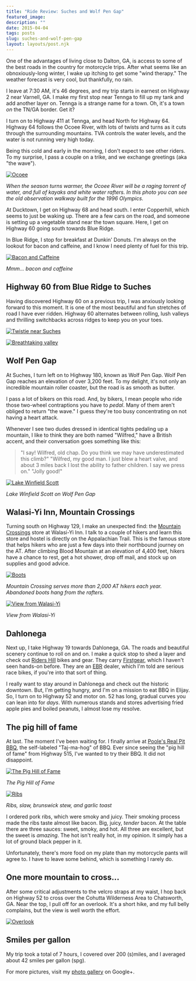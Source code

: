 ```yaml
---
title: "Ride Review: Suches and Wolf Pen Gap"
featured_image: 
description: ""
date: 2015-04-04
tags: posts
slug: suches-and-wolf-pen-gap
layout: layouts/post.njk
---
```




One of the advantages of living close to Dalton, GA, is access to some of the best roads in the country for motorcycle trips. After what seems like an obnoxiously-long winter, I wake up itching to get some "wind therapy." The weather forecast is very cool, but thankfully, no rain.

I leave at 7:30 AM, it's 46 degrees, and my trip starts in earnest on Highway 2 near Varnell, GA. I make my first stop near Tennga to fill up my tank and add another layer on. Tennga is a strange name for a town. Oh, it's a town _on_ the TN/GA border. Get it?

I turn on to Highway 411 at Tennga, and head North for Highway 64. Highway 64 follows the Ocoee River, with lots of twists and turns as it cuts through the surrounding mountains. TVA controls the water levels, and the water is not running very high today.

Being this cold and early in the morning, I don't expect to see other riders. To my surprise, I pass a couple on a trike, and we exchange greetings (aka "the wave").

[![Ocoee](/content/images/suches-and-wolf-pen-gap/IMG_5930.JPG)](https://plus.google.com/photos/+DavidNealReverentGeek/albums/6133967159650360177/6133967191844224578?pid=6133967191844224578&oid=117556739981260756118)  
  
_When the season turns warmer, the Ocoee River will be a raging torrent of water, and full of kayaks and white water rafters. In this photo you can see the old observation walkway built for the 1996 Olympics._

At Ducktown, I get on Highway 68 and head south. I enter Copperhill, which seems to just be waking up. There are a few cars on the road, and someone is setting up a vegetable stand near the town square. Here, I get on Highway 60 going south towards Blue Ridge.

In Blue Ridge, I stop for breakfast at Dunkin' Donuts. I'm always on the lookout for bacon and caffeine, and I know I need plenty of fuel for this trip.

[![Bacon and Caffeine](/content/images/suches-and-wolf-pen-gap/IMG_5938.JPG)](https://plus.google.com/u/0/photos/+DavidNealReverentGeek/albums/6133967159650360177/6133967161431308162?pid=6133967161431308162&oid=117556739981260756118)  
  
_Mmm... bacon and caffeine_

## Highway 60 from Blue Ridge to Suches

Having discovered Highway 60 on a previous trip, I was anxiously looking forward to this moment. It is one of the most beautiful and fun stretches of road I have ever ridden. Highway 60 alternates between rolling, lush valleys and thrilling switchbacks across ridges to keep you on your toes.

[![Twistie near Suches](/content/images/suches-and-wolf-pen-gap/IMG_5940.JPG)](https://plus.google.com/photos/+DavidNealReverentGeek/albums/6133967159650360177/6133967420170653122?pid=6133967420170653122&oid=117556739981260756118)

[![Breathtaking valley](/content/images/suches-and-wolf-pen-gap/IMG_5943.JPG)](https://plus.google.com/photos/+DavidNealReverentGeek/albums/6133967159650360177/6133967309622876690?pid=6133967309622876690&oid=117556739981260756118)

## Wolf Pen Gap

At Suches, I turn left on to Highway 180, known as Wolf Pen Gap. Wolf Pen Gap reaches an elevation of over 3,200 feet. To my delight, it's not only an incredible mountain roller coaster, but the road is as smooth as butter.

I pass a lot of bikers on this road. And, by bikers, I mean people who ride those two-wheel contraptions you have to _pedal_. Many of them aren't obliged to return "the wave." I guess they're too busy concentrating on not having a heart attack.

Whenever I see two dudes dressed in identical tights pedaling up a mountain, I like to think they are both named "Wilfred," have a British accent, and their conversation goes something like this:

> "I say! Wilfred, old chap. Do you think we may have underestimated this climb?"
> "Wilfred, my good man. I just blew a heart valve, and about 3 miles back I lost the ability to father children. I say we press on."
> "Jolly good!"

[![Lake Winfield Scott](/content/images/suches-and-wolf-pen-gap/IMG_5945.JPG)](https://plus.google.com/photos/+DavidNealReverentGeek/albums/6133967159650360177/6133967279773242962?pid=6133967279773242962&oid=117556739981260756118)  
  
_Lake Winfield Scott on Wolf Pen Gap_

## Walasi-Yi Inn, Mountain Crossings

Turning south on Highway 129, I make an unexpected find: the [Mountain Crossings](https://www.mountaincrossings.com/Articles.asp?ID=253) store at Walasi-Yi Inn. I talk to a couple of hikers and learn this store and hostel is directly on the Appalachian Trail. This is the famous store that helps hikers who are just a few days into their northbound journey on the AT. After climbing Blood Mountain at an elevation of 4,400 feet, hikers have a chance to rest, get a hot shower, drop off mail, and stock up on supplies and good advice.

[![Boots](/content/images/suches-and-wolf-pen-gap/IMG_5954.JPG)](https://plus.google.com/photos/+DavidNealReverentGeek/albums/6133967159650360177/6133967473685736354?pid=6133967473685736354&oid=117556739981260756118)  
  
_Mountain Crossing serves more than 2,000 AT hikers each year. Abandoned boots hang from the rafters._

[![View from Walasi-Yi](/content/images/suches-and-wolf-pen-gap/IMG_5951.JPG)](https://plus.google.com/photos/+DavidNealReverentGeek/albums/6133967159650360177/6133967466672075938?pid=6133967466672075938&oid=117556739981260756118)  
  
_View from Walasi-Yi_

## Dahlonega

Next up, I take Highway 19 towards Dahlonega, GA. The roads and beautiful scenery continue to roll on and on. I make a quick stop to shed a layer and check out [Riders Hill](http://www.ridershill.com/) bikes and gear. They carry [Firstgear](http://www.firstgear-usa.com/), which I haven't seen hands-on before. They are an [EBR](http://www.erikbuellracing.com/) dealer, which I'm told are serious race bikes, if you're into that sort of thing.

I really want to stay around in Dahlonega and check out the historic downtown. But, I'm getting hungry, and I'm on a mission to eat BBQ in Elijay. So, I turn on to Highway 52 and motor on. 52 has long, gradual curves you can lean into for _days_. With numerous stands and stores advertising fried apple pies and boiled peanuts, I almost lose my resolve.

## The pig hill of fame

At last. The moment I've been waiting for. I finally arrive at [Poole's Real Pit BBQ](http://www.poolesbarbq.com/), the self-labeled "Taj-ma-hog" of BBQ. Ever since seeing the "pig hill of fame" from Highway 515, I've wanted to try their BBQ. It did not disappoint.

[![The Pig Hill of Fame](/content/images/suches-and-wolf-pen-gap/IMG_5973.JPG)](https://plus.google.com/photos/+DavidNealReverentGeek/albums/6133967159650360177/6133967676923125298?pid=6133967676923125298&oid=117556739981260756118)  
  
_The Pig Hill of Fame_

[![Ribs](/content/images/suches-and-wolf-pen-gap/IMG_5978.JPG)](https://plus.google.com/photos/+DavidNealReverentGeek/albums/6133967159650360177/6133967753981489378?pid=6133967753981489378&oid=117556739981260756118)  
  
_Ribs, slaw, brunswick stew, and garlic toast_

I ordered pork ribs, which were smoky and juicy. Their smoking process made the ribs taste almost like bacon. Big, juicy, _tender_ bacon. At the table there are three sauces: sweet, smoky, and hot. All three are excellent, but the sweet is _amazing_. The hot isn't really hot, in my opinion. It simply has a lot of ground black pepper in it.

Unfortunately, there's more food on my plate than my motorcycle pants will agree to. I have to leave some behind, which is something I rarely do.

## One more mountain to cross...

After some critical adjustments to the velcro straps at my waist, I hop back on Highway 52 to cross over the Cohutta Wilderness Area to Chatsworth, GA. Near the top, I pull off for an overlook. It's a short hike, and my full belly complains, but the view is well worth the effort.

[![Overlook](/content/images/suches-and-wolf-pen-gap/IMG_5986.JPG)](https://plus.google.com/photos/+DavidNealReverentGeek/albums/6133967159650360177/6133967944527830770?pid=6133967944527830770&oid=117556739981260756118)

## Smiles per gallon

My trip took a total of 7 hours, I covered over 200 (s)miles, and I averaged about 42 smiles per gallon (spg).

For more pictures, visit my [photo gallery](https://plus.google.com/photos/+DavidNealReverentGeek/albums/6133967159650360177) on Google+.



